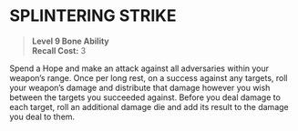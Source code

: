 ﻿# SPLINTERING STRIKE

> **Level 9 Bone Ability**  
> **Recall Cost:** 3

Spend a Hope and make an attack against all adversaries within your weapon’s range. Once per long rest, on a success against any targets, roll your weapon’s damage and distribute that damage however you wish between the targets you succeeded against. Before you deal damage to each target, roll an additional damage die and add its result to the damage you deal to them.
